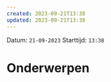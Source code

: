 ```yaml
---
created: 2023-09-21T13:38
updated: 2023-09-21T13:38
---
```

Datum: `21-09-2023`
Starttijd: `13:38`

# Onderwerpen
```toc
```

